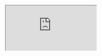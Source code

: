 <!DOCTYPE html>
<html>
<body>

<iframe src="https://www.seek.com.au/job/39732381?ref=saved
">
<!DOCTYPE html>
<html>
<h1> Ideal job </h1>
</html>

<p> This role as a cyber security analyst for Viiew requires the augmenting of the companies insurance clients project. Providing analysis on security intelligence, the Cyber Security Analyst will be tasked with identifying threats (insider threat and security investigation), quality vulnerabilities and the mitigation of risks to assets. As Viiew holds clients personal information in their database, the security analyst will be tasked with securing this information using a range of security support tools. </p>

<h4> Qualification:</h4>
<p>Along with University degree or diploma in IT or computer science or any related field, an individual will also require further certifications. Certifications such as CompTIA security +, SSCP, CCNA Security or equivalent.</p>

<h4>Skills:</h4>
<p>The individual would require a range of industry skills, the ability to use a range of on job security tools. They must be able to operate systems such as Windows and Unix. The ability to write and present reports detailing findings on their analysis of the companies security and breaches. They must possess basic IT knowledge of things they will run into in the job such as firewalls, viruses, data protection etc. Excellent verbal and presentation skills are needed, as the individual will need to be able to present and defend their findings based on their analyses.</p>

<h4>Experience: </h4>
<p>Relevant experience in the IT industry is necessary, more specifically in the network security spectrum. The more years experience in the industry the better, has individual will need a sound understanding of IT security issues and trends. I say at least 3 years of relevant experience in IT and security. Also the understanding of security standards is necessary and crucial.</p>

<h4>Current skills, qualifications and experience</h4>
<p>Currently have some general level IT experience working in several organisations and having frequent involvement with the IT side of things. However I would require a whole lot more before I'll have a real chance at this role. At least 2 years of relevant IT experience, along with the right certifications to better my chances. 
.</p>

<h4>Detailed plan on attaining this role</h4>
<p>My plan on obtaining the skills, qualifications and experience required to become a cyber security analyst is outlined in 6 steps;</p>

<br /> My first step is to of course graduate with my bachelors of IT, this is crucial for my pursuit for this career. Whilst completing my degree I will take on study for the Comptia a+ Certification, this covers general IT information and practices and will further my chances of getting employment after my degree. <br />

<br /> Next I will take on an entry level position in the IT industry preferably in Melbourne CBD. I will try to land this position as early as possible, whilst even completing my studies if I become skilled enough.<br />

<br />Once working in an entry level IT role, I will continue to further my education through acquiring several certifications. Certifications such as; CompTIA Security+,SSCP, CCNA Security or equivalent will be beneficial and increase my chances of landing a cyber security analyst role.<br />

<br />I will always be on the lookout for opportunities to further my knowledge and know how of the IT security field within my own organisation. At this point experience is what would set me apart and likely give me the edge in landing a cyber security analyst role. I will look for junior security roles, find a mentor even, ways of going about this to prepare myself.<br />

<br />Finally after roughly a year or 2 in the industry I will actively start looking for positions within my own organisation as well as seek. Although I may lack the necessary years of experience, I will still boldly pursuit this career until I get it.
.</p>



